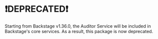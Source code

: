 # ❗DEPRECATED❗

Starting from Backstage v1.36.0, the Auditor Service will be included in Backstage's core services. As a result, this package is now deprecated.
